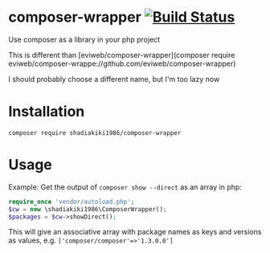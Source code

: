 # composer-wrapper [![Build Status](https://travis-ci.org/shadiakiki1986/composer-wrapper.svg?branch=master)](https://travis-ci.org/shadiakiki1986/composer-wrapper)
Use composer as a library in your php project

This is different than [eviweb/composer-wrapper](composer require eviweb/composer-wrappe://github.com/eviweb/composer-wrapper)

I should probably choose a different name, but I'm too lazy now

# Installation
`composer require shadiakiki1986/composer-wrapper`

# Usage
Example: Get the output of `composer show --direct` as an array in php:
```php
require_once 'vendor/autoload.php';
$cw = new \shadiakiki1986\ComposerWrapper();
$packages = $cw->showDirect();
```
This will give an associative array with package names as keys and versions as values, e.g. `['composer/composer'=>'1.3.0.0']`
